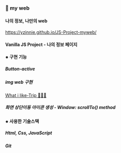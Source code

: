  <h3>🧸 my web</h3>
                <h4>나의 정보, 나만의 web</h4>
                <a href="https://yzinnie.github.io/JS-Project-myweb/">
                  https://yzinnie.github.io/JS-Project-myweb/
                  <br />
                </a>
                <h4> Vanilla JS Project - 나의 정보 페이지</h4>
                <h4> ⁕ 구현 기능 </h4>
            <h5>Button-active</h5>
                    <h5>img web 구현</h5>
                      <a href="photos/photo.html"> What i like-Trip 🏄🏻‍♀</a>
                 <h5>화면 상단이동 아이콘 생성 - Window: scrollTo() method<h5>     
                <h4> ⁕ 사용한 기술스택</h4>
                  <h5>Html, Css, JavaScript</h5>
                  <h5>Git</h5>
  
